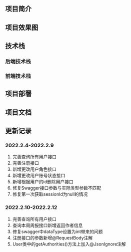 ## 项目简介

## 项目效果图

## 技术栈


### 后端技术栈



### 前端技术栈


## 项目部署


## 项目文档


## 更新记录
### 2022.2.4-2022.2.9
1. 完善查询所有用户接口
2. 完善注册接口
3. 新增更改用户角色接口
4. 新增更改用户账号状态接口
5. 新增根据用户的id删除用户接口
6. 修复Swagger接口参数与实际类型参数不匹配
7. 修复第一次获取sessionId为null的情况

### 2022.2.10-2022.2.12
1. 完善查询所有用户接口
2. 查询本周周报接口新增返回作者信息
3. 修复swagger中dataType设置为int带来的问题
4. 注册接口的参数新增@RequestBody注解
5. User类中的getAuthorities()方法上加入@JsonIgnore注解







